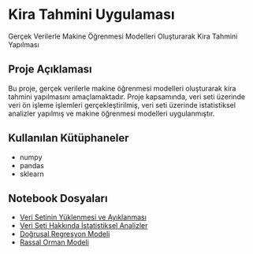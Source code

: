 # Kira Tahmini Uygulaması
Gerçek Verilerle Makine Öğrenmesi Modelleri Oluşturarak Kira Tahmini Yapılması

## Proje Açıklaması
Bu proje, gerçek verilerle makine öğrenmesi modelleri oluşturarak kira tahmini yapılmasını amaçlamaktadır. Proje kapsamında, veri seti üzerinde veri ön işleme işlemleri gerçekleştirilmiş, veri seti üzerinde istatistiksel analizler yapılmış ve makine öğrenmesi modelleri uygulanmıştır.

## Kullanılan Kütüphaneler
- numpy
- pandas
- sklearn

## Notebook Dosyaları
- [Veri Setinin Yüklenmesi ve Ayıklanması](verileri_ayikla.ipynb)
- [Veri Seti Hakkında İstatistiksel Analizler](istatistiksel_inceleme.ipynb)
- [Doğrusal Regresyon Modeli](regresyon.ipynb)
- [Rassal Orman Modeli](siniflandirma.ipynb)
